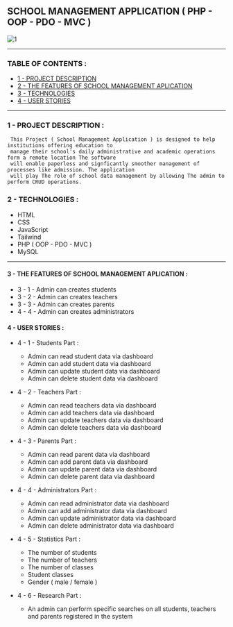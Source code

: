 ## SCHOOL MANAGEMENT APPLICATION ( PHP - OOP - PDO - MVC )

![1](https://user-images.githubusercontent.com/59705964/165865935-06d14b8e-fd34-493d-9abe-848e29e2d6db.PNG)

---

### TABLE OF CONTENTS :

- [1 - PROJECT DESCRIPTION](#1-PROJECTDESCRIPTION)
- [2 - THE FEATURES OF SCHOOL MANAGEMENT APLICATION](#2-THE-FEATURES-OF-SCHOOL-MANAGEMENT-APLICATION)
- [3 - TECHNOLOGIES](#3-TECHNOLOGIES)
- [4 - USER STORIES](#4-USER-STORIES)

---

### 1 - PROJECT DESCRIPTION :

     This Project ( School Management Application ) is designed to help institutions offering education to
     manage their school's daily administrative and academic operations form a remote location The software
     will enable paperless and signficantly smoother management of processes like admission. The application
     will play The role of school data management by allowing The admin to perform CRUD operations.

### 2 - TECHNOLOGIES :

- HTML
- CSS
- JavaScript
- Tailwind
- PHP ( OOP - PDO - MVC )
- MySQL

---

#### 3 - THE FEATURES OF SCHOOL MANAGEMENT APLICATION :

- 3 - 1 - Admin can creates students
- 3 - 2 - Admin can creates teachers
- 3 - 3 - Admin can creates parents
- 4 - 4 - Admin can creates administrators

#### 4 - USER STORIES :

- 4 - 1 - Students Part :

  - Admin can read student data via dashboard
  - Admin can add student data via dashboard
  - Admin can update student data via dashboard
  - Admin can delete student data via dashboard

- 4 - 2 - Teachers Part :

  - Admin can read teachers data via dashboard
  - Admin can add teachers data via dashboard
  - Admin can update teachers data via dashboard
  - Admin can delete teachers data via dashboard

- 4 - 3 - Parents Part :

  - Admin can read parent data via dashboard
  - Admin can add parent data via dashboard
  - Admin can update parent data via dashboard
  - Admin can delete parent data via dashboard

- 4 - 4 - Administrators Part :

  - Admin can read administrator data via dashboard
  - Admin can add administrator data via dashboard
  - Admin can update administrator data via dashboard
  - Admin can delete administrator data via dashboard

- 4 - 5 - Statistics Part :

  - The number of students
  - The number of teachers
  - The number of classes
  - Student classes
  - Gender ( male / female )

- 4 - 6 - Research Part :

  - An admin can perform specific searches on all students, teachers and parents registered in the system
